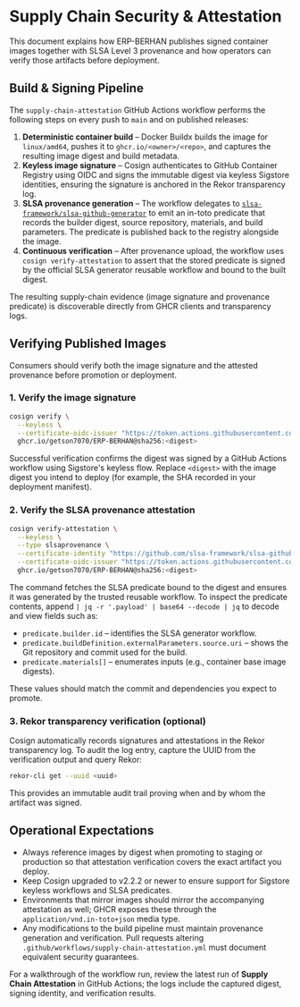 # Supply Chain Security & Attestation

This document explains how ERP-BERHAN publishes signed container images together with SLSA Level 3 provenance and how operators can verify those artifacts before deployment.

## Build & Signing Pipeline

The `supply-chain-attestation` GitHub Actions workflow performs the following steps on every push to `main` and on published releases:

1. **Deterministic container build** – Docker Buildx builds the image for `linux/amd64`, pushes it to `ghcr.io/<owner>/<repo>`, and captures the resulting image digest and build metadata.
2. **Keyless image signature** – Cosign authenticates to GitHub Container Registry using OIDC and signs the immutable digest via keyless Sigstore identities, ensuring the signature is anchored in the Rekor transparency log.
3. **SLSA provenance generation** – The workflow delegates to [`slsa-framework/slsa-github-generator`](https://github.com/slsa-framework/slsa-github-generator) to emit an in-toto predicate that records the builder digest, source repository, materials, and build parameters. The predicate is published back to the registry alongside the image.
4. **Continuous verification** – After provenance upload, the workflow uses `cosign verify-attestation` to assert that the stored predicate is signed by the official SLSA generator reusable workflow and bound to the built digest.

The resulting supply-chain evidence (image signature and provenance predicate) is discoverable directly from GHCR clients and transparency logs.

## Verifying Published Images

Consumers should verify both the image signature and the attested provenance before promotion or deployment.

### 1. Verify the image signature

```bash
cosign verify \
  --keyless \
  --certificate-oidc-issuer "https://token.actions.githubusercontent.com" \
  ghcr.io/getson7070/ERP-BERHAN@sha256:<digest>
```

Successful verification confirms the digest was signed by a GitHub Actions workflow using Sigstore's keyless flow. Replace `<digest>` with the image digest you intend to deploy (for example, the SHA recorded in your deployment manifest).

### 2. Verify the SLSA provenance attestation

```bash
cosign verify-attestation \
  --keyless \
  --type slsaprovenance \
  --certificate-identity "https://github.com/slsa-framework/slsa-github-generator/.github/workflows/generator_container_slsa3.yml@refs/tags/v2.1.0" \
  --certificate-oidc-issuer "https://token.actions.githubusercontent.com" \
  ghcr.io/getson7070/ERP-BERHAN@sha256:<digest>
```

The command fetches the SLSA predicate bound to the digest and ensures it was generated by the trusted reusable workflow. To inspect the predicate contents, append `| jq -r '.payload' | base64 --decode | jq` to decode and view fields such as:

- `predicate.builder.id` – identifies the SLSA generator workflow.
- `predicate.buildDefinition.externalParameters.source.uri` – shows the Git repository and commit used for the build.
- `predicate.materials[]` – enumerates inputs (e.g., container base image digests).

These values should match the commit and dependencies you expect to promote.

### 3. Rekor transparency verification (optional)

Cosign automatically records signatures and attestations in the Rekor transparency log. To audit the log entry, capture the UUID from the verification output and query Rekor:

```bash
rekor-cli get --uuid <uuid>
```

This provides an immutable audit trail proving when and by whom the artifact was signed.

## Operational Expectations

- Always reference images by digest when promoting to staging or production so that attestation verification covers the exact artifact you deploy.
- Keep Cosign upgraded to v2.2.2 or newer to ensure support for Sigstore keyless workflows and SLSA predicates.
- Environments that mirror images should mirror the accompanying attestation as well; GHCR exposes these through the `application/vnd.in-toto+json` media type.
- Any modifications to the build pipeline must maintain provenance generation and verification. Pull requests altering `.github/workflows/supply-chain-attestation.yml` must document equivalent security guarantees.

For a walkthrough of the workflow run, review the latest run of **Supply Chain Attestation** in GitHub Actions; the logs include the captured digest, signing identity, and verification results.
